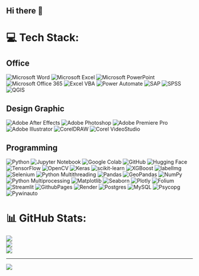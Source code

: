 ## Hi there 👋

<!--
**azzindani/azzindani** is a ✨ _special_ ✨ repository because its `README.md` (this file) appears on your GitHub profile.

Here are some ideas to get you started:

- 🔭 I’m currently working on ...
- 🌱 I’m currently learning ...
- 👯 I’m looking to collaborate on ...
- 🤔 I’m looking for help with ...
- 💬 Ask me about ...
- 📫 How to reach me: ...
- 😄 Pronouns: ...
- ⚡ Fun fact: ...
-->


# 💻 Tech Stack:
## Office
![Microsoft Word](https://img.shields.io/badge/microsoft%20word-2B579A.svg?style=for-the-badge&logo=microsoft-word&logoColor=white)
![Microsoft Excel](https://img.shields.io/badge/microsoft%20excel-217346.svg?style=for-the-badge&logo=microsoft-excel&logoColor=white)
![Microsoft PowerPoint](https://img.shields.io/badge/microsoft%20powerpoint-B7472A.svg?style=for-the-badge&logo=microsoft-powerpoint&logoColor=white)
![Microsoft Office 365](https://img.shields.io/badge/microsoft%20office%20365-D83B01.svg?style=for-the-badge&logo=microsoft-office&logoColor=white)
![Excel VBA](https://img.shields.io/badge/Excel%20VBA-217346.svg?style=for-the-badge&logo=microsft-excel&logoColor=white)
![Power Automate](https://img.shields.io/badge/Power%20Automate-0072C6.svg?style=for-the-badge&logo=microsoft-power-automate&logoColor=white)
![SAP](https://img.shields.io/badge/SAP-0FAAFF.svg?style=for-the-badge&logo=sap&logoColor=white)
![SPSS](https://img.shields.io/badge/SPSS-3D3D3D.svg?style=for-the-badge&logo=ibm&logoColor=white)
![QGIS](https://img.shields.io/badge/QGIS-5B8C2A.svg?style=for-the-badge&logo=qgis&logoColor=white)

## Design Graphic
![Adobe After Effects](https://img.shields.io/badge/Adobe%20After%20Effects-9999FF.svg?style=for-the-badge&logo=Adobe%20After%20Effects&logoColor=white)
![Adobe Photoshop](https://img.shields.io/badge/adobe%20photoshop-%2331A8FF.svg?style=for-the-badge&logo=adobe%20photoshop&logoColor=white)
![Adobe Premiere Pro](https://img.shields.io/badge/Adobe%20Premiere%20Pro-9999FF.svg?style=for-the-badge&logo=Adobe%20Premiere%20Pro&logoColor=white)
![Adobe Illustrator](https://img.shields.io/badge/adobe%20illustrator-%23FF9A00.svg?style=for-the-badge&logo=adobe%20illustrator&logoColor=white)
![CorelDRAW](https://img.shields.io/badge/CorelDRAW-00B1E1.svg?style=for-the-badge&logo=coreldraw&logoColor=white)
![Corel VideoStudio](https://img.shields.io/badge/Corel%20VideoStudio-00A3E0.svg?style=for-the-badge&logo=corelvideo&logoColor=white)

## Programming
![Python](https://img.shields.io/badge/python-3670A0?style=for-the-badge&logo=python&logoColor=ffdd54)
![Jupyter Notebook](https://img.shields.io/badge/Jupyter%20Notebook-F37626.svg?style=for-the-badge&logo=jupyter&logoColor=white)
![Google Colab](https://img.shields.io/badge/Google%20Colab-F9AB00.svg?style=for-the-badge&logo=googlecolab&logoColor=white)
![GitHub](https://img.shields.io/badge/github-%23121011.svg?style=for-the-badge&logo=github&logoColor=white)
![Hugging Face](https://img.shields.io/badge/Hugging%20Face-F24E1E.svg?style=for-the-badge&logo=huggingface&logoColor=white)
![TensorFlow](https://img.shields.io/badge/TensorFlow-%23FF6F00.svg?style=for-the-badge&logo=TensorFlow&logoColor=white)
![OpenCV](https://img.shields.io/badge/OpenCV-5C3EE8.svg?style=for-the-badge&logo=opencv&logoColor=white)
![Keras](https://img.shields.io/badge/Keras-%23D00000.svg?style=for-the-badge&logo=Keras&logoColor=white)
![scikit-learn](https://img.shields.io/badge/scikit--learn-%23F7931E.svg?style=for-the-badge&logo=scikit-learn&logoColor=white)
![XGBoost](https://img.shields.io/badge/XGBoost-3E9E3D.svg?style=for-the-badge&logo=xgboost&logoColor=white)
![labelImg](https://img.shields.io/badge/labelImg-FF8800.svg?style=for-the-badge&logo=labelimg&logoColor=white)
![Selenium](https://img.shields.io/badge/selenium-43B02A.svg?style=for-the-badge&logo=selenium&logoColor=white)
![Python Multithreading](https://img.shields.io/badge/Python%20Multithreading-FFD43B.svg?style=for-the-badge&logo=python&logoColor=white)
![Pandas](https://img.shields.io/badge/pandas-%23150458.svg?style=for-the-badge&logo=pandas&logoColor=white)
![GeoPandas](https://img.shields.io/badge/GeoPandas-3D7A00.svg?style=for-the-badge&logo=python&logoColor=white)
![NumPy](https://img.shields.io/badge/numpy-%23013243.svg?style=for-the-badge&logo=numpy&logoColor=white)
![Python Multiprocessing](https://img.shields.io/badge/Python%20Multiprocessing-FFD43B.svg?style=for-the-badge&logo=python&logoColor=white)
![Matplotlib](https://img.shields.io/badge/Matplotlib-%23ffffff.svg?style=for-the-badge&logo=Matplotlib&logoColor=black)
![Seaborn](https://img.shields.io/badge/Seaborn-0E4D92.svg?style=for-the-badge&logo=python&logoColor=white)
![Plotly](https://img.shields.io/badge/Plotly-%233F4F75.svg?style=for-the-badge&logo=plotly&logoColor=white)
![Folium](https://img.shields.io/badge/Folium-2E8B57.svg?style=for-the-badge&logo=leaflet&logoColor=white)
![Streamlit](https://img.shields.io/badge/streamlit-FF4B4B.svg?style=for-the-badge&logo=streamlit&logoColor=white)
![GithubPages](https://img.shields.io/badge/github%20pages-121013?style=for-the-badge&logo=github&logoColor=white)
![Render](https://img.shields.io/badge/Render-%46E3B7.svg?style=for-the-badge&logo=render&logoColor=white)
![Postgres](https://img.shields.io/badge/postgres-%23316192.svg?style=for-the-badge&logo=postgresql&logoColor=white)
![MySQL](https://img.shields.io/badge/mysql-4479A1.svg?style=for-the-badge&logo=mysql&logoColor=white)
![Psycopg](https://img.shields.io/badge/psycopg-2F6792.svg?style=for-the-badge&logo=postgresql&logoColor=white)
![Pywinauto](https://img.shields.io/badge/pywinauto-5A9BD5.svg?style=for-the-badge&logo=python&logoColor=white)


# 📊 GitHub Stats:
![](https://github-readme-stats.vercel.app/api?username=azzindani&theme=dark&hide_border=false&include_all_commits=false&count_private=false)<br/>
![](https://github-readme-streak-stats.herokuapp.com/?user=azzindani&theme=dark&hide_border=false)<br/>
![](https://github-readme-stats.vercel.app/api/top-langs/?username=azzindani&theme=dark&hide_border=false&include_all_commits=false&count_private=false&layout=compact)

---
[![](https://visitcount.itsvg.in/api?id=azzindani&icon=0&color=0)](https://visitcount.itsvg.in)

<!-- Proudly created with GPRM ( https://gprm.itsvg.in ) -->
